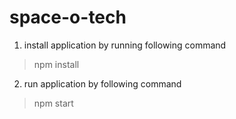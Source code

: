 # space-o-tech

1. install application by running following command 
> npm install

2. run application by following command
> npm start
